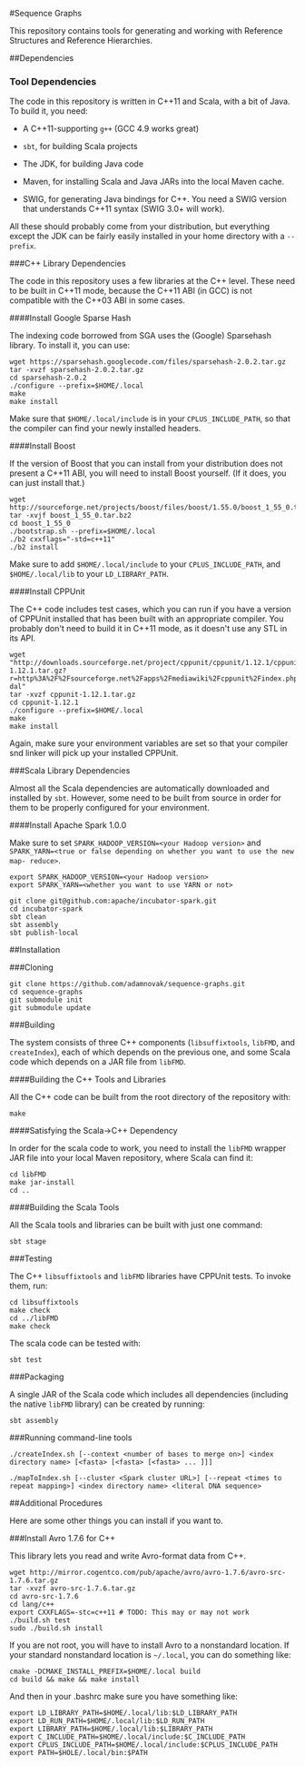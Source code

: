 #Sequence Graphs

This repository contains tools for generating and working with Reference
Structures and Reference Hierarchies.

##Dependencies

### Tool Dependencies

The code in this repository is written in C++11 and Scala, with a bit of Java.
To build it, you need:

* A C++11-supporting `g++` (GCC 4.9 works great)

* `sbt`, for building Scala projects

* The JDK, for building Java code

* Maven, for installing Scala and Java JARs into the local Maven cache.

* SWIG, for generating Java bindings for C++. You need a SWIG version that understands C++11 syntax (SWIG 3.0+ will work).

All these should probably come from your distribution, but everything except the
JDK can be fairly easily installed in your home directory with a `--prefix`.

###C++ Library Dependencies

The code in this repository uses a few libraries at the C++ level. These need to
be built in C++11 mode, because the C++11 ABI (in GCC) is not compatible with
the C++03 ABI in some cases.

####Install Google Sparse Hash

The indexing code borrowed from SGA uses the (Google) Sparsehash library. To install it, you can use:

```
wget https://sparsehash.googlecode.com/files/sparsehash-2.0.2.tar.gz
tar -xvzf sparsehash-2.0.2.tar.gz
cd sparsehash-2.0.2
./configure --prefix=$HOME/.local
make
make install
```

Make sure that `$HOME/.local/include` is in your `CPLUS_INCLUDE_PATH`, so that
the compiler can find your newly installed headers.

####Install Boost

If the version of Boost that you can install from your distribution does not
present a C++11 ABI, you will need to install Boost yourself. (If it does, you
can just install that.)

```
wget http://sourceforge.net/projects/boost/files/boost/1.55.0/boost_1_55_0.tar.bz2/download
tar -xvjf boost_1_55_0.tar.bz2
cd boost_1_55_0
./bootstrap.sh --prefix=$HOME/.local
./b2 cxxflags="-std=c++11"
./b2 install
```

Make sure to add `$HOME/.local/include` to your `CPLUS_INCLUDE_PATH`, and
`$HOME/.local/lib` to your `LD_LIBRARY_PATH`.

####Install CPPUnit

The C++ code includes test cases, which you can run if you have a version of
CPPUnit installed that has been built with an appropriate compiler. You probably
don't need to build it in C++11 mode, as it doesn't use any STL in its API.

```
wget "http://downloads.sourceforge.net/project/cppunit/cppunit/1.12.1/cppunit-1.12.1.tar.gz?r=http%3A%2F%2Fsourceforge.net%2Fapps%2Fmediawiki%2Fcppunit%2Findex.php%3Ftitle%3DMain_Page&ts=1403118115&use_mirror=softlayer-dal"
tar -xvzf cppunit-1.12.1.tar.gz
cd cppunit-1.12.1
./configure --prefix=$HOME/.local
make
make install
```

Again, make sure your environment variables are set so that your compiler snd
linker will pick up your installed CPPUnit.

###Scala Library Dependencies

Almost all the Scala dependencies are automatically downloaded and installed by
`sbt`. However, some need to be built from source in order for them to be
properly configured for your environment.

####Install Apache Spark 1.0.0

Make sure to set `SPARK_HADOOP_VERSION=<your Hadoop version>` and
`SPARK_YARN=<true or false depending on whether you want to use the new map-
reduce>`.

```
export SPARK_HADOOP_VERSION=<your Hadoop version>
export SPARK_YARN=<whether you want to use YARN or not>

git clone git@github.com:apache/incubator-spark.git
cd incubator-spark
sbt clean
sbt assembly
sbt publish-local
```

##Installation

###Cloning

```
git clone https://github.com/adamnovak/sequence-graphs.git
cd sequence-graphs
git submodule init
git submodule update
```

###Building

The system consists of three C++ components (`libsuffixtools`, `libFMD`, and
`createIndex`), each of which depends on the previous one, and some Scala code
which depends on a JAR file from `libFMD`.

####Building the C++ Tools and Libraries

All the C++ code can be built from the root directory of the repository with:

```
make
```

####Satisfying the Scala->C++ Dependency

In order for the scala code to work, you need to install the `libFMD` wrapper
JAR file into your local Maven repository, where Scala can find it:

```
cd libFMD
make jar-install
cd ..
```

####Building the Scala Tools

All the Scala tools and libraries can be built with just one command:

```
sbt stage
```

###Testing

The C++ `libsuffixtools` and `libFMD` libraries have CPPUnit tests. To invoke
them, run:

```
cd libsuffixtools
make check
cd ../libFMD
make check
```


The scala code can be tested with:

```
sbt test
```

###Packaging

A single JAR of the Scala code which includes all dependencies (including the
native `libFMD` library) can be created by running:

```
sbt assembly
```

###Running command-line tools

```
./createIndex.sh [--context <number of bases to merge on>] <index directory name> [<fasta> [<fasta> [<fasta> ... ]]]

./mapToIndex.sh [--cluster <Spark cluster URL>] [--repeat <times to repeat mapping>] <index directory name> <literal DNA sequence>
```

##Additional Procedures

Here are some other things you can install if you want to.

###Install Avro 1.7.6 for C++

This library lets you read and write Avro-format data from C++.

```
wget http://mirror.cogentco.com/pub/apache/avro/avro-1.7.6/avro-src-1.7.6.tar.gz
tar -xvzf avro-src-1.7.6.tar.gz
cd avro-src-1.7.6
cd lang/c++
export CXXFLAGS=-stc=c++11 # TODO: This may or may not work
./build.sh test
sudo ./build.sh install
```

If you are not root, you will have to install Avro to a nonstandard location. If
your standard nonstandard location is `~/.local`, you can do something like:

```
cmake -DCMAKE_INSTALL_PREFIX=$HOME/.local build
cd build && make && make install
```

And then in your .bashrc make sure you have something like:

```
export LD_LIBRARY_PATH=$HOME/.local/lib:$LD_LIBRARY_PATH
export LD_RUN_PATH=$HOME/.local/lib:$LD_RUN_PATH
export LIBRARY_PATH=$HOME/.local/lib:$LIBRARY_PATH
export C_INCLUDE_PATH=$HOME/.local/include:$C_INCLUDE_PATH
export CPLUS_INCLUDE_PATH=$HOME/.local/include:$CPLUS_INCLUDE_PATH
export PATH=$HOLE/.local/bin:$PATH
```
